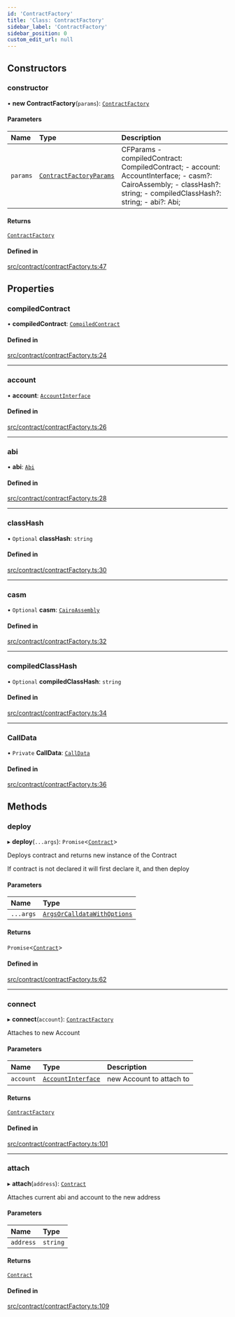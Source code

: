 ```yaml
---
id: 'ContractFactory'
title: 'Class: ContractFactory'
sidebar_label: 'ContractFactory'
sidebar_position: 0
custom_edit_url: null
---
```


## Constructors

### constructor

• **new ContractFactory**(`params`): [`ContractFactory`](ContractFactory.md)

#### Parameters

| Name     | Type                                                           | Description                                                                                                                                                          |
| :------- | :------------------------------------------------------------- | :------------------------------------------------------------------------------------------------------------------------------------------------------------------- |
| `params` | [`ContractFactoryParams`](../modules.md#contractfactoryparams) | CFParams - compiledContract: CompiledContract; - account: AccountInterface; - casm?: CairoAssembly; - classHash?: string; - compiledClassHash?: string; - abi?: Abi; |

#### Returns

[`ContractFactory`](ContractFactory.md)

#### Defined in

[src/contract/contractFactory.ts:47](https://github.com/starknet-io/starknet.js/blob/v6.24.1/src/contract/contractFactory.ts#L47)

## Properties

### compiledContract

• **compiledContract**: [`CompiledContract`](../namespaces/types.md#compiledcontract)

#### Defined in

[src/contract/contractFactory.ts:24](https://github.com/starknet-io/starknet.js/blob/v6.24.1/src/contract/contractFactory.ts#L24)

---

### account

• **account**: [`AccountInterface`](AccountInterface.md)

#### Defined in

[src/contract/contractFactory.ts:26](https://github.com/starknet-io/starknet.js/blob/v6.24.1/src/contract/contractFactory.ts#L26)

---

### abi

• **abi**: [`Abi`](../namespaces/types.md#abi)

#### Defined in

[src/contract/contractFactory.ts:28](https://github.com/starknet-io/starknet.js/blob/v6.24.1/src/contract/contractFactory.ts#L28)

---

### classHash

• `Optional` **classHash**: `string`

#### Defined in

[src/contract/contractFactory.ts:30](https://github.com/starknet-io/starknet.js/blob/v6.24.1/src/contract/contractFactory.ts#L30)

---

### casm

• `Optional` **casm**: [`CairoAssembly`](../namespaces/types.md#cairoassembly)

#### Defined in

[src/contract/contractFactory.ts:32](https://github.com/starknet-io/starknet.js/blob/v6.24.1/src/contract/contractFactory.ts#L32)

---

### compiledClassHash

• `Optional` **compiledClassHash**: `string`

#### Defined in

[src/contract/contractFactory.ts:34](https://github.com/starknet-io/starknet.js/blob/v6.24.1/src/contract/contractFactory.ts#L34)

---

### CallData

• `Private` **CallData**: [`CallData`](CallData.md)

#### Defined in

[src/contract/contractFactory.ts:36](https://github.com/starknet-io/starknet.js/blob/v6.24.1/src/contract/contractFactory.ts#L36)

## Methods

### deploy

▸ **deploy**(`...args`): `Promise`<[`Contract`](Contract.md)\>

Deploys contract and returns new instance of the Contract

If contract is not declared it will first declare it, and then deploy

#### Parameters

| Name      | Type                                                                            |
| :-------- | :------------------------------------------------------------------------------ |
| `...args` | [`ArgsOrCalldataWithOptions`](../namespaces/types.md#argsorcalldatawithoptions) |

#### Returns

`Promise`<[`Contract`](Contract.md)\>

#### Defined in

[src/contract/contractFactory.ts:62](https://github.com/starknet-io/starknet.js/blob/v6.24.1/src/contract/contractFactory.ts#L62)

---

### connect

▸ **connect**(`account`): [`ContractFactory`](ContractFactory.md)

Attaches to new Account

#### Parameters

| Name      | Type                                      | Description              |
| :-------- | :---------------------------------------- | :----------------------- |
| `account` | [`AccountInterface`](AccountInterface.md) | new Account to attach to |

#### Returns

[`ContractFactory`](ContractFactory.md)

#### Defined in

[src/contract/contractFactory.ts:101](https://github.com/starknet-io/starknet.js/blob/v6.24.1/src/contract/contractFactory.ts#L101)

---

### attach

▸ **attach**(`address`): [`Contract`](Contract.md)

Attaches current abi and account to the new address

#### Parameters

| Name      | Type     |
| :-------- | :------- |
| `address` | `string` |

#### Returns

[`Contract`](Contract.md)

#### Defined in

[src/contract/contractFactory.ts:109](https://github.com/starknet-io/starknet.js/blob/v6.24.1/src/contract/contractFactory.ts#L109)
